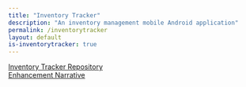 ```yaml
---
title: "Inventory Tracker"
description: "An inventory management mobile Android application"
permalink: /inventorytracker
layout: default
is-inventorytracker: true
---
```


  [Inventory Tracker Repository](https://github.com/Halfwitz/CS360-Inventory-Tracker-Android)  
  [Enhancement Narrative](https://docs.google.com/document/d/1O3v66INRr9tlwLYJGXr4ErvUq-r3DzebGuD4ET7MbEA/edit?usp=sharing)